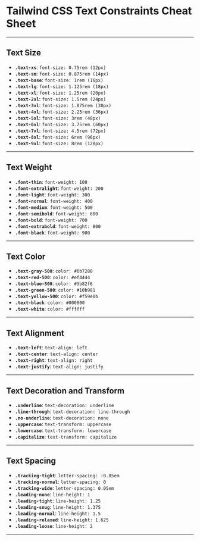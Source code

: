 # Tailwind CSS Text Constraints Cheat Sheet

---

## Text Size
- **`.text-xs`**: `font-size: 0.75rem (12px)`  
- **`.text-sm`**: `font-size: 0.875rem (14px)`  
- **`.text-base`**: `font-size: 1rem (16px)`  
- **`.text-lg`**: `font-size: 1.125rem (18px)`  
- **`.text-xl`**: `font-size: 1.25rem (20px)`  
- **`.text-2xl`**: `font-size: 1.5rem (24px)`  
- **`.text-3xl`**: `font-size: 1.875rem (30px)`  
- **`.text-4xl`**: `font-size: 2.25rem (36px)`  
- **`.text-5xl`**: `font-size: 3rem (48px)`  
- **`.text-6xl`**: `font-size: 3.75rem (60px)`  
- **`.text-7xl`**: `font-size: 4.5rem (72px)`  
- **`.text-8xl`**: `font-size: 6rem (96px)`  
- **`.text-9xl`**: `font-size: 8rem (128px)`  

---

## Text Weight
- **`.font-thin`**: `font-weight: 100`  
- **`.font-extralight`**: `font-weight: 200`  
- **`.font-light`**: `font-weight: 300`  
- **`.font-normal`**: `font-weight: 400`  
- **`.font-medium`**: `font-weight: 500`  
- **`.font-semibold`**: `font-weight: 600`  
- **`.font-bold`**: `font-weight: 700`  
- **`.font-extrabold`**: `font-weight: 800`  
- **`.font-black`**: `font-weight: 900`  

---

## Text Color
- **`.text-gray-500`**: `color: #6b7280`  
- **`.text-red-500`**: `color: #ef4444`  
- **`.text-blue-500`**: `color: #3b82f6`  
- **`.text-green-500`**: `color: #10b981`  
- **`.text-yellow-500`**: `color: #f59e0b`  
- **`.text-black`**: `color: #000000`  
- **`.text-white`**: `color: #ffffff`  

---

## Text Alignment
- **`.text-left`**: `text-align: left`  
- **`.text-center`**: `text-align: center`  
- **`.text-right`**: `text-align: right`  
- **`.text-justify`**: `text-align: justify`  

---

## Text Decoration and Transform
- **`.underline`**: `text-decoration: underline`  
- **`.line-through`**: `text-decoration: line-through`  
- **`.no-underline`**: `text-decoration: none`  
- **`.uppercase`**: `text-transform: uppercase`  
- **`.lowercase`**: `text-transform: lowercase`  
- **`.capitalize`**: `text-transform: capitalize`  

---

## Text Spacing
- **`.tracking-tight`**: `letter-spacing: -0.05em`  
- **`.tracking-normal`**: `letter-spacing: 0`  
- **`.tracking-wide`**: `letter-spacing: 0.05em`  
- **`.leading-none`**: `line-height: 1`  
- **`.leading-tight`**: `line-height: 1.25`  
- **`.leading-snug`**: `line-height: 1.375`  
- **`.leading-normal`**: `line-height: 1.5`  
- **`.leading-relaxed`**: `line-height: 1.625`  
- **`.leading-loose`**: `line-height: 2`  

---

